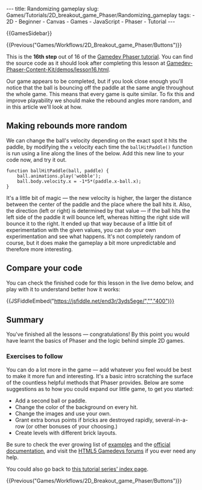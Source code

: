 --- title: Randomizing gameplay slug: Games/Tutorials/2D_breakout_game_Phaser/Randomizing_gameplay tags: - 2D - Beginner - Canvas - Games - JavaScript - Phaser - Tutorial ---

{{GamesSidebar}}

{{Previous("Games/Workflows/2D\_Breakout\_game\_Phaser/Buttons")}}

This is the **16th step** out of 16 of the [Gamedev Phaser tutorial](/en-US/docs/Games/Tutorials/2D_breakout_game_Phaser). You can find the source code as it should look after completing this lesson at [Gamedev-Phaser-Content-Kit/demos/lesson16.html](https://github.com/end3r/Gamedev-Phaser-Content-Kit/blob/gh-pages/demos/lesson16.html).

<span class="seoSummary">Our game appears to be completed, but if you look close enough you'll notice that the ball is bouncing off the paddle at the same angle throughout the whole game. This means that every game is quite similar. To fix this and improve playability we should make the rebound angles more random, and in this article we'll look at how.</span>

## Making rebounds more random

We can change the ball's velocity depending on the exact spot it hits the paddle, by modifying the `x` velocity each time the `ballHitPaddle()` function is run using a line along the lines of the below. Add this new line to your code now, and try it out.

    function ballHitPaddle(ball, paddle) {
        ball.animations.play('wobble');
        ball.body.velocity.x = -1*5*(paddle.x-ball.x);
    }

It's a little bit of magic — the new velocity is higher, the larger the distance between the center of the paddle and the place where the ball hits it. Also, the direction (left or right) is determined by that value — if the ball hits the left side of the paddle it will bounce left, whereas hitting the right side will bounce it to the right. It ended up that way because of a little bit of experimentation with the given values, you can do your own experimentation and see what happens. It's not completely random of course, but it does make the gameplay a bit more unpredictable and therefore more interesting.

## Compare your code

You can check the finished code for this lesson in the live demo below, and play with it to understand better how it works:

{{JSFiddleEmbed("https://jsfiddle.net/end3r/3yds5ege/","","400")}}

## Summary

You've finished all the lessons — congratulations! By this point you would have learnt the basics of Phaser and the logic behind simple 2D games.

### Exercises to follow

You can do a lot more in the game — add whatever you feel would be best to make it more fun and interesting. It's a basic intro scratching the surface of the countless helpful methods that Phaser provides. Below are some suggestions as to how you could expand our little game, to get you started:

- Add a second ball or paddle.
- Change the color of the background on every hit.
- Change the images and use your own.
- Grant extra bonus points if bricks are destroyed rapidly, several-in-a-row (or other bonuses of your choosing.)
- Create levels with different brick layouts.

Be sure to check the ever growing list of [examples](https://examples.phaser.io/) and the [official documentation](http://docs.phaser.io/), and visit the [HTML5 Gamedevs forums](https://www.html5gamedevs.com/forum/14-phaser/) if you ever need any help.

You could also go back to [this tutorial series' index page](/en-US/docs/Games/Tutorials/2D_breakout_game_Phaser).

{{Previous("Games/Workflows/2D\_Breakout\_game\_Phaser/Buttons")}}
